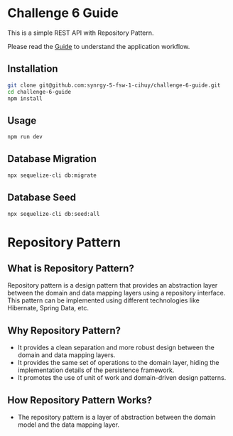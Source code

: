# Challenge 6 Guide

This is a simple REST API with Repository Pattern.

Please read the [Guide](./GUIDE.md) to understand the application workflow.

## Installation

```bash
git clone git@github.com:synrgy-5-fsw-1-cihuy/challenge-6-guide.git
cd challenge-6-guide
npm install
```

## Usage

```bash
npm run dev
```

## Database Migration

```bash
npx sequelize-cli db:migrate
```

## Database Seed

```bash
npx sequelize-cli db:seed:all
```

# Repository Pattern

## What is Repository Pattern?

Repository pattern is a design pattern that provides an abstraction layer between the domain and data mapping layers using a repository interface. This pattern can be implemented using different technologies like Hibernate, Spring Data, etc.

## Why Repository Pattern?

- It provides a clean separation and more robust design between the domain and data mapping layers.
- It provides the same set of operations to the domain layer, hiding the implementation details of the persistence framework.
- It promotes the use of unit of work and domain-driven design patterns.

## How Repository Pattern Works?

- The repository pattern is a layer of abstraction between the domain model and the data mapping layer.
